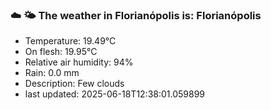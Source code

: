 ### ☁️ 🌤️  The weather in Florianópolis is: Florianópolis

- Temperature: 19.49°C
- On flesh: 19.95°C
- Relative air humidity: 94%
- Rain: 0.0 mm
- Description: Few clouds
- last updated: 2025-06-18T12:38:01.059899
